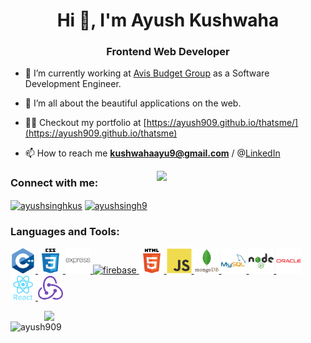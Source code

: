 
<!--
**Ayush909/Ayush909** is a ✨ _special_ ✨ repository because its `README.md` (this file) appears on your GitHub profile.

Here are some ideas to get you started:

- 🔭 I’m currently working on ...
- 🌱 I’m currently learning ...
- 👯 I’m looking to collaborate on ...
- 🤔 I’m looking for help with ...
- 💬 Ask me about ...
- 📫 How to reach me: ...
- 😄 Pronouns: ...
- ⚡ Fun fact: ...
-->
<!-- <div align = 'center'>
 <img src = "https://capsule-render.vercel.app/api?type=waving&color=1C212A&height=200&section=header&text=Ayush%20Singh%20Kushwaha&fontSize=30&fontColor=fff"  /></div> -->
 
 
<h1 align="center">Hi 👋, I'm Ayush Kushwaha</h1>
<h3 align="center">Frontend Web Developer</h3>

- 🔭 I’m currently working at [Avis Budget Group](https://www.avisbudgetgroup.com/) as a Software Development Engineer. 
- 🌱 I’m all about the beautiful applications on the web. 

- 👨‍💻 Checkout my portfolio at [https://ayush909.github.io/thatsme/](https://ayush909.github.io/thatsme)

- 📫 How to reach me **kushwahaayu9@gmail.com** / @[LinkedIn](https://www.linkedin.com/in/ayushsingh9/)

<img src="https://i.pinimg.com/originals/cd/59/d6/cd59d626dc86397fe45080e6e9c7027d.gif" width="270" align="right"/>

<h3 align="left">Connect with me:</h3>
<p align="left">
<a href="https://twitter.com/ayushsinghkus" target="blank"><img align="center" src="https://raw.githubusercontent.com/rahuldkjain/github-profile-readme-generator/master/src/images/icons/Social/twitter.svg" alt="ayushsinghkus" height="30" width="40" /></a>
<a href="https://linkedin.com/in/ayushsingh9" target="blank"><img align="center" src="https://raw.githubusercontent.com/rahuldkjain/github-profile-readme-generator/master/src/images/icons/Social/linked-in-alt.svg" alt="ayushsingh9" height="30" width="40" /></a>
</p>

<h3 align="left">Languages and Tools:</h3>
<p align="left"> <a href="https://getbootstrap.com" target="_blank" rel="noreferrer">  <img src="https://raw.githubusercontent.com/devicons/devicon/master/icons/cplusplus/cplusplus-original.svg" alt="cplusplus" width="40" height="40"/> </a> <a href="https://www.w3schools.com/css/" target="_blank" rel="noreferrer"> <img src="https://raw.githubusercontent.com/devicons/devicon/master/icons/css3/css3-original-wordmark.svg" alt="css3" width="40" height="40"/> </a> <a href="https://expressjs.com" target="_blank" rel="noreferrer"> <img src="https://raw.githubusercontent.com/devicons/devicon/master/icons/express/express-original-wordmark.svg" alt="express" width="40" height="40"/> </a> <a href="https://firebase.google.com/" target="_blank" rel="noreferrer"> <img src="https://www.vectorlogo.zone/logos/firebase/firebase-icon.svg" alt="firebase" width="40" height="40"/> </a> <a href="https://www.w3.org/html/" target="_blank" rel="noreferrer"> <img src="https://raw.githubusercontent.com/devicons/devicon/master/icons/html5/html5-original-wordmark.svg" alt="html5" width="40" height="40"/> </a> <a href="https://developer.mozilla.org/en-US/docs/Web/JavaScript" target="_blank" rel="noreferrer"> <img src="https://raw.githubusercontent.com/devicons/devicon/master/icons/javascript/javascript-original.svg" alt="javascript" width="40" height="40"/> </a> <a href="https://www.mongodb.com/" target="_blank" rel="noreferrer"> <img src="https://raw.githubusercontent.com/devicons/devicon/master/icons/mongodb/mongodb-original-wordmark.svg" alt="mongodb" width="40" height="40"/> </a> <a href="https://www.mysql.com/" target="_blank" rel="noreferrer"> <img src="https://raw.githubusercontent.com/devicons/devicon/master/icons/mysql/mysql-original-wordmark.svg" alt="mysql" width="40" height="40"/> </a> <a href="https://nodejs.org" target="_blank" rel="noreferrer"> <img src="https://raw.githubusercontent.com/devicons/devicon/master/icons/nodejs/nodejs-original-wordmark.svg" alt="nodejs" width="40" height="40"/> </a> <a href="https://www.oracle.com/" target="_blank" rel="noreferrer"> <img src="https://raw.githubusercontent.com/devicons/devicon/master/icons/oracle/oracle-original.svg" alt="oracle" width="40" height="40"/> </a> <a href="https://reactjs.org/" target="_blank" rel="noreferrer"> <img src="https://raw.githubusercontent.com/devicons/devicon/master/icons/react/react-original-wordmark.svg" alt="react" width="40" height="40"/> </a> <a href="https://redux.js.org" target="_blank" rel="noreferrer"> <img src="https://raw.githubusercontent.com/devicons/devicon/master/icons/redux/redux-original.svg" alt="redux" width="40" height="40"/> </a> </p>


<a href="https://github.com/Ayush909/github-readme-stats">
 <img align="right" width="450" src="https://github-readme-stats.vercel.app/api?username=Ayush909&hide=stars&count_private=true&show_icons=true" />
 </a>

<p><img align="center" src="https://github-readme-stats.vercel.app/api/top-langs?username=ayush909&show_icons=true&locale=en&layout=compact" alt="ayush909" /></p>

 
<!--  [![Ayush's GitHub stats](https://github-readme-stats.vercel.app/api?username=Ayush909&hide=stars&count_private=true&show_icons=true&theme=radical)](https://github.com/Ayush909/github-readme-stats) -->


